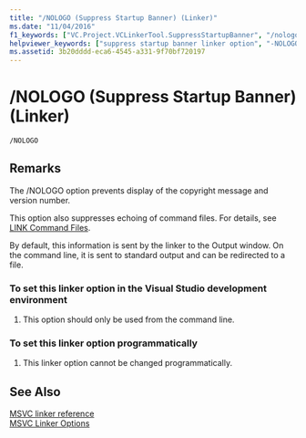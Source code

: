 ```yaml
---
title: "/NOLOGO (Suppress Startup Banner) (Linker)"
ms.date: "11/04/2016"
f1_keywords: ["VC.Project.VCLinkerTool.SuppressStartupBanner", "/nologo"]
helpviewer_keywords: ["suppress startup banner linker option", "-NOLOGO linker option", "/NOLOGO linker option", "copyright message", "version numbers, preventing linker display", "banners, suppressing startup", "NOLOGO linker option"]
ms.assetid: 3b20dddd-eca6-4545-a331-9f70bf720197
---
```

# /NOLOGO (Suppress Startup Banner) (Linker)

```
/NOLOGO
```

## Remarks

The /NOLOGO option prevents display of the copyright message and version number.

This option also suppresses echoing of command files. For details, see [LINK Command Files](linking.md).

By default, this information is sent by the linker to the Output window. On the command line, it is sent to standard output and can be redirected to a file.

### To set this linker option in the Visual Studio development environment

1. This option should only be used from the command line.

### To set this linker option programmatically

1. This linker option cannot be changed programmatically.

## See Also

[MSVC linker reference](linking.md)<br/>
[MSVC Linker Options](linker-options.md)